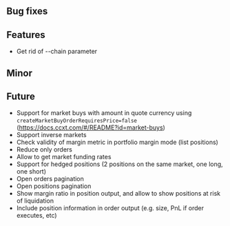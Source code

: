 ## Bug fixes

## Features

- Get rid of --chain parameter

## Minor

## Future

- Support for market buys with amount in quote currency using `createMarketBuyOrderRequiresPrice=false` (https://docs.ccxt.com/#/README?id=market-buys)
- Support inverse markets
- Check validity of margin metric in portfolio margin mode (list positions)
- Reduce only orders
- Allow to get market funding rates
- Support for hedged positions (2 positions on the same market, one long, one short)
- Open orders pagination
- Open positions pagination
- Show margin ratio in position output, and allow to show positions at risk of liquidation
- Include position information in order output (e.g. size, PnL if order executes, etc)
